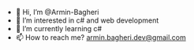 - 👋 Hi, I’m @Armin-Bagheri
- 👀 I’m interested in c# and web development
- 🌱 I’m currently learning c#
- 📫 How to reach me? armin.bagheri.dev@gmail.com

<!---
Armin-Bagheri/Armin-Bagheri is a ✨ special ✨ repository because its `README.md` (this file) appears on your GitHub profile.
You can click the Preview link to take a look at your changes.
--->
